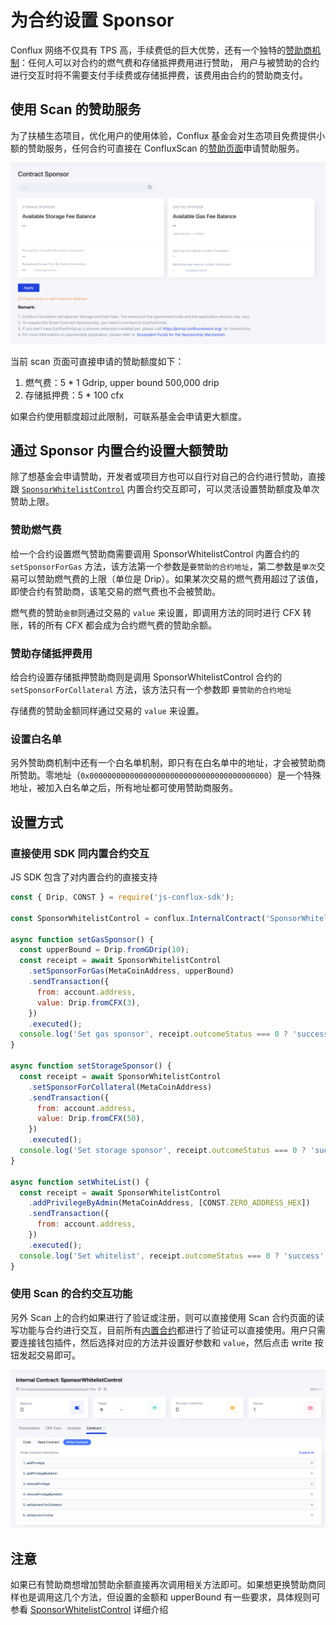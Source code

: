 # 为合约设置 Sponsor

Conflux 网络不仅具有 TPS 高，手续费低的巨大优势，还有一个独特的[赞助商机制](https://developer.confluxnetwork.org/conflux-rust/internal_contract/internal_contract#sponsorwhitelistcontrol-contract)：任何人可以对合约的燃气费和存储抵押费用进行赞助，
用户与被赞助的合约进行交互时将不需要支付手续费或存储抵押费，该费用由合约的赞助商支付。

## 使用 Scan 的赞助服务

为了扶植生态项目，优化用户的使用体验，Conflux 基金会对生态项目免费提供小额的赞助服务，任何合约可直接在 ConfluxScan 的[赞助页面](https://confluxscan.io/sponsor)申请赞助服务。

![](../images/scan/sponsor.png)

当前 scan 页面可直接申请的赞助额度如下：

1. 燃气费：5 * 1 Gdrip, upper bound 500,000 drip
2. 存储抵押费：5 * 100 cfx

如果合约使用额度超过此限制，可联系基金会申请更大额度。

## 通过 Sponsor 内置合约设置大额赞助

除了想基金会申请赞助，开发者或项目方也可以自行对自己的合约进行赞助，直接跟 [`SponsorWhitelistControl`](https://confluxscan.io/address/cfx:aaejuaaaaaaaaaaaaaaaaaaaaaaaaaaaaegg2r16ar?tab=contract-viewer) 内置合约交互即可，可以灵活设置赞助额度及单次赞助上限。

### 赞助燃气费

给一个合约设置燃气赞助商需要调用 SponsorWhitelistControl 内置合约的 `setSponsorForGas` 方法，该方法第一个参数是`要赞助的合约地址`，第二参数是`单次`交易可以赞助燃气费的上限（单位是 Drip）。如果某次交易的燃气费用超过了该值，即使合约有赞助商，该笔交易的燃气费也不会被赞助。

燃气费的赞助`金额`则通过交易的 `value` 来设置，即调用方法的同时进行 CFX 转账，转的所有 CFX 都会成为合约燃气费的赞助余额。

### 赞助存储抵押费用

给合约设置存储抵押赞助商则是调用 SponsorWhitelistControl 合约的 `setSponsorForCollateral` 方法，该方法只有一个参数即 `要赞助的合约地址`

存储费的赞助金额同样通过交易的 `value` 来设置。

### 设置白名单

另外赞助商机制中还有一个白名单机制，即只有在白名单中的地址，才会被赞助商所赞助。零地址（`0x0000000000000000000000000000000000000000`）是一个特殊地址，被加入白名单之后，所有地址都可使用赞助商服务。

## 设置方式

### 直接使用 SDK 同内置合约交互

JS SDK 包含了对内置合约的直接支持

```js
const { Drip, CONST } = require('js-conflux-sdk');

const SponsorWhitelistControl = conflux.InternalContract('SponsorWhitelistControl');

async function setGasSponsor() {
  const upperBound = Drip.fromGDrip(10);
  const receipt = await SponsorWhitelistControl
    .setSponsorForGas(MetaCoinAddress, upperBound)
    .sendTransaction({
      from: account.address,
      value: Drip.fromCFX(3),
    })
    .executed();
  console.log('Set gas sponsor', receipt.outcomeStatus === 0 ? 'success' : 'fail');
}

async function setStorageSponsor() {
  const receipt = await SponsorWhitelistControl
    .setSponsorForCollateral(MetaCoinAddress)
    .sendTransaction({
      from: account.address,
      value: Drip.fromCFX(50),
    })
    .executed();
  console.log('Set storage sponsor', receipt.outcomeStatus === 0 ? 'success' : 'fail');
}

async function setWhiteList() {
  const receipt = await SponsorWhitelistControl
    .addPrivilegeByAdmin(MetaCoinAddress, [CONST.ZERO_ADDRESS_HEX])
    .sendTransaction({
      from: account.address,
    })
    .executed();
  console.log('Set whitelist', receipt.outcomeStatus === 0 ? 'success' : 'fail');
}
```

### 使用 Scan 的合约交互功能

另外 Scan 上的合约如果进行了验证或注册，则可以直接使用 Scan 合约页面的读写功能与合约进行交互，目前所有[内置合约](https://confluxscan.io/contracts)都进行了验证可以直接使用。用户只需要连接钱包插件，然后选择对应的方法并设置好参数和 `value`，然后点击 write 按钮发起交易即可。

![](../images/scan/sponsor-whitelist.png)

## 注意

如果已有赞助商想增加赞助余额直接再次调用相关方法即可。如果想更换赞助商同样也是调用这几个方法，但设置的金额和 upperBound 有一些要求，具体规则可参看 [SponsorWhitelistControl](https://developer.confluxnetwork.org/conflux-rust/internal_contract/internal_contract#sponsorwhitelistcontrol-contract) 详细介绍